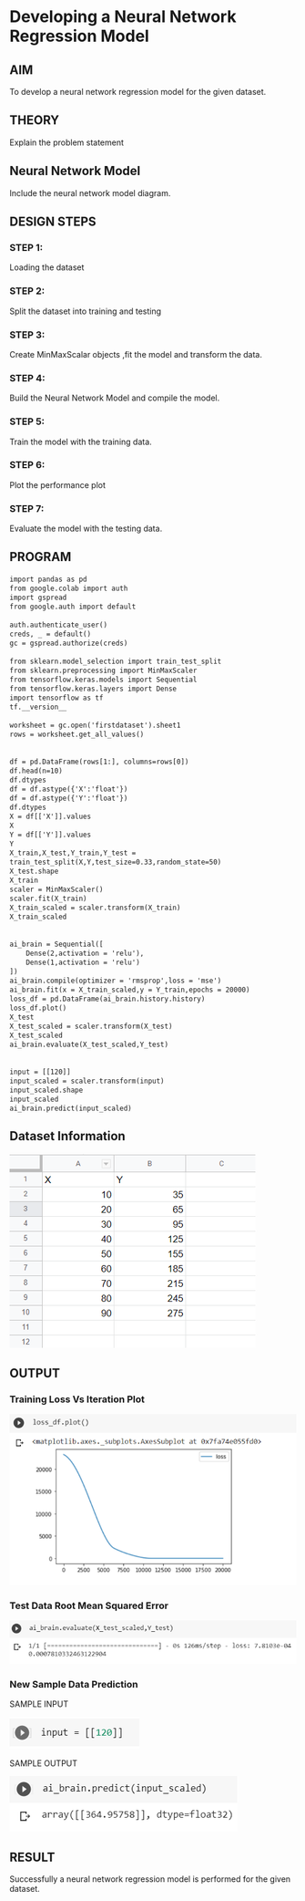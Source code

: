 # Developing a Neural Network Regression Model

## AIM

To develop a neural network regression model for the given dataset.

## THEORY

Explain the problem statement

## Neural Network Model

Include the neural network model diagram.

## DESIGN STEPS

### STEP 1:

Loading the dataset

### STEP 2:

Split the dataset into training and testing

### STEP 3:

Create MinMaxScalar objects ,fit the model and transform the data.

### STEP 4:

Build the Neural Network Model and compile the model.

### STEP 5:

Train the model with the training data.

### STEP 6:

Plot the performance plot

### STEP 7:

Evaluate the model with the testing data.

## PROGRAM
~~~
import pandas as pd
from google.colab import auth
import gspread
from google.auth import default

auth.authenticate_user()
creds, _ = default()
gc = gspread.authorize(creds)

from sklearn.model_selection import train_test_split
from sklearn.preprocessing import MinMaxScaler
from tensorflow.keras.models import Sequential
from tensorflow.keras.layers import Dense
import tensorflow as tf
tf.__version__

worksheet = gc.open('firstdataset').sheet1
rows = worksheet.get_all_values()


df = pd.DataFrame(rows[1:], columns=rows[0])
df.head(n=10)
df.dtypes
df = df.astype({'X':'float'})
df = df.astype({'Y':'float'})
df.dtypes
X = df[['X']].values
X
Y = df[['Y']].values
Y
X_train,X_test,Y_train,Y_test = train_test_split(X,Y,test_size=0.33,random_state=50)
X_test.shape
X_train
scaler = MinMaxScaler()
scaler.fit(X_train)
X_train_scaled = scaler.transform(X_train)
X_train_scaled


ai_brain = Sequential([
    Dense(2,activation = 'relu'),
    Dense(1,activation = 'relu')
])
ai_brain.compile(optimizer = 'rmsprop',loss = 'mse')
ai_brain.fit(x = X_train_scaled,y = Y_train,epochs = 20000)
loss_df = pd.DataFrame(ai_brain.history.history)
loss_df.plot()
X_test
X_test_scaled = scaler.transform(X_test)
X_test_scaled
ai_brain.evaluate(X_test_scaled,Y_test)


input = [[120]]
input_scaled = scaler.transform(input)
input_scaled.shape
input_scaled
ai_brain.predict(input_scaled)
~~~

## Dataset Information

![OUTPUT](./dataset.png)

## OUTPUT

### Training Loss Vs Iteration Plot

![OUTPUT](./n3.png)

### Test Data Root Mean Squared Error

![OUTPUT](./n4.png)

### New Sample Data Prediction
SAMPLE INPUT 

![OUTPUT](./n1.png)

SAMPLE OUTPUT

![OUTPUT](./n2.png)


## RESULT

Successfully a neural network regression model is performed for the given dataset.


